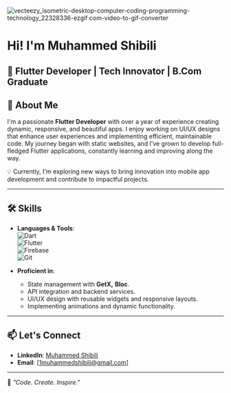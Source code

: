 ![vecteezy_isometric-desktop-computer-coding-programming-technology_22328336-ezgif com-video-to-gif-converter](https://github.com/user-attachments/assets/1078cecd-9cf9-4c36-b262-41939584116b)
# Hi! I'm Muhammed Shibili  

🚀 **Flutter Developer | Tech Innovator | B.Com Graduate**
---

## 🌟 About Me  

I'm a passionate **Flutter Developer** with over a year of experience creating dynamic, responsive, and beautiful apps. I enjoy working on UI/UX designs that enhance user experiences and implementing efficient, maintainable code. My journey began with static websites, and I’ve grown to develop full-fledged Flutter applications, constantly learning and improving along the way.  

💡 Currently, I'm exploring new ways to bring innovation into mobile app development and contribute to impactful projects.  

---

## 🛠️ Skills  

- **Languages & Tools**:  
  ![Dart](https://img.shields.io/badge/-Dart-0175C2?logo=dart&logoColor=white&style=flat)  
  ![Flutter](https://img.shields.io/badge/-Flutter-02569B?logo=flutter&logoColor=white&style=flat)  
  ![Firebase](https://img.shields.io/badge/-Firebase-FFCA28?logo=firebase&logoColor=black&style=flat)  
  ![Git](https://img.shields.io/badge/-Git-F05032?logo=git&logoColor=white&style=flat)  

- **Proficient in**:  
  - State management with **GetX,** **Bloc**.  
  - API integration and backend services.  
  - UI/UX design with reusable widgets and responsive layouts.  
  - Implementing animations and dynamic functionality.  

---

## 📫 Let's Connect  

- **LinkedIn**: [Muhammed Shibili](https://linkedin.com/in/1Muhammed-Shibili)  
- **Email**: [1muhammedshibili@gmail.com]  

---

🌟 *"Code. Create. Inspire."*  
